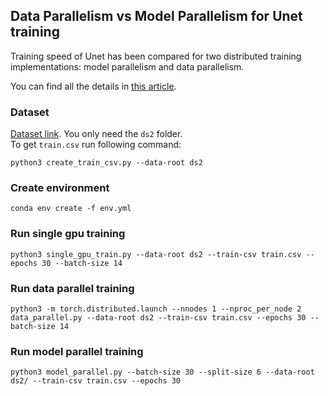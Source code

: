 ## Data Parallelism vs Model Parallelism for Unet training
Training speed of Unet has been compared for two distributed training implementations: 
model parallelism and data parallelism.  

You can find all the details in [this article](https://medium.com/deelvin-machine-learning/model-parallelism-vs-data-parallelism-in-unet-speedup-1341bc74ff9e).

### Dataset
[Dataset link](https://supervise.ly/explore/projects/supervisely-person-dataset-23304/datasets). 
You only need the `ds2` folder.    
To get `train.csv` run following command:
```
python3 create_train_csv.py --data-root ds2
```

### Create environment
```
conda env create -f env.yml
```

### Run single gpu training
```
python3 single_gpu_train.py --data-root ds2 --train-csv train.csv --epochs 30 --batch-size 14
```

### Run data parallel training
```
python3 -m torch.distributed.launch --nnodes 1 --nproc_per_node 2 data_parallel.py --data-root ds2 --train-csv train.csv --epochs 30 --batch-size 14
```

### Run model parallel training
```
python3 model_parallel.py --batch-size 30 --split-size 6 --data-root ds2/ --train-csv train.csv --epochs 30
```